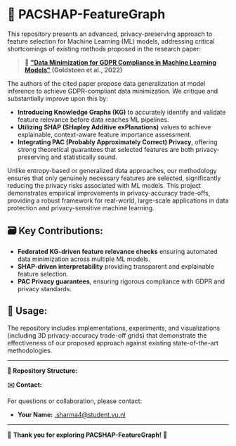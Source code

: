 # 🚀 PACSHAP-FeatureGraph

This repository presents an advanced, privacy-preserving approach to feature selection for Machine Learning (ML) models, addressing critical shortcomings of existing methods proposed in the research paper:

> 📌 **[\"Data Minimization for GDPR Compliance in Machine Learning Models\"](https://doi.org/10.1016/j.cose.2022.102808) (Goldsteen et al., 2022)**

The authors of the cited paper propose data generalization at model inference to achieve GDPR-compliant data minimization. We critique and substantially improve upon this by:

- **Introducing Knowledge Graphs (KG)** to accurately identify and validate feature relevance before data reaches ML pipelines.
- **Utilizing SHAP (SHapley Additive exPlanations)** values to achieve explainable, context-aware feature importance assessment.
- **Integrating PAC (Probably Approximately Correct) Privacy**, offering strong theoretical guarantees that selected features are both privacy-preserving and statistically sound.

Unlike entropy-based or generalized data approaches, our methodology ensures that only genuinely necessary features are selected, significantly reducing the privacy risks associated with ML models. This project demonstrates empirical improvements in privacy-accuracy trade-offs, providing a robust framework for real-world, large-scale applications in data protection and privacy-sensitive machine learning.

## 🗃️ Key Contributions:

- **Federated KG-driven feature relevance checks** ensuring automated data minimization across multiple ML models.
- **SHAP-driven interpretability** providing transparent and explainable feature selection.
- **PAC Privacy guarantees**, ensuring rigorous compliance with GDPR and privacy standards.

## 🔗 Usage:

The repository includes implementations, experiments, and visualizations (including 3D privacy-accuracy trade-off grids) that demonstrate the effectiveness of our proposed approach against existing state-of-the-art methodologies.

---

**📂 Repository Structure:**


**✉️ Contact:**

For questions or collaboration, please contact:

- **Your Name:** [.sharma4@student.vu.nl](mailto:r.sharma4@student.vu.nl)

---

🌟 **Thank you for exploring PACSHAP-FeatureGraph!** 🌟
